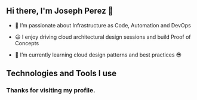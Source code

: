 ## Hi there, I'm Joseph Perez 👋

- 🔭  I’m passionate about Infrastructure as Code, Automation and DevOps
  
- 😃  I enjoy driving cloud architectural design sessions and build Proof of Concepts
  
- 🌱  I’m currently learning cloud design patterns and best practices 😎

## Technologies and Tools I use

### Thanks for visiting my profile.